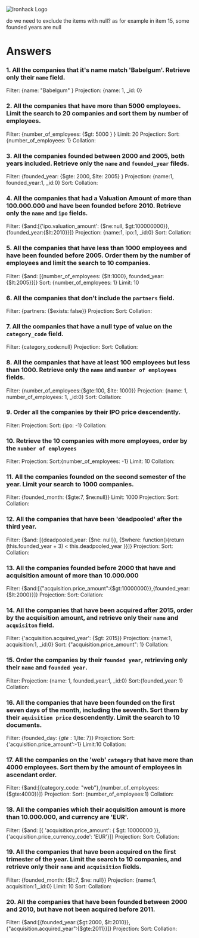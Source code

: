 ![Ironhack Logo](https://i.imgur.com/1QgrNNw.png)


do we need to exclude the items with null?
as for example in item 15, some founded years are null

# Answers

### 1. All the companies that it's name match 'Babelgum'. Retrieve only their `name` field.
Filter: {name: "Babelgum" }
Projection: {name: 1, _id: 0}
<!-- Your Code Goes Here -->

### 2. All the companies that have more than 5000 employees. Limit the search to 20 companies and sort them by **number of employees**.
Filter: {number_of_employees: {$gt: 5000 } }
Limit: 20
Projection: 
Sort: {number_of_employees: 1}
Collation:

<!-- Your Code Goes Here -->

### 3. All the companies founded between 2000 and 2005, both years included. Retrieve only the `name` and `founded_year` fileds.
Filter: {founded_year: {$gte: 2000, $lte: 2005} }
Projection: {name:1, founded_year:1, _id:0}
Sort:
Collation:
<!-- Your Code Goes Here -->

### 4. All the companies that had a Valuation Amount of more than 100.000.000 and have been founded before 2010. Retrieve only the `name` and `ipo` fields.
Filter: {$and:[{'ipo.valuation_amount': {$ne:null, $gt:100000000}}, {founded_year:{$lt:2010}}]}
Projection: {name:1, ipo:1, _id:0}
Sort:
Collation:
<!-- Your Code Goes Here -->

### 5. All the companies that have less than 1000 employees and have been founded before 2005. Order them by the number of employees and limit the search to 10 companies.

Filter: {$and: [{number_of_employees: {$lt:1000}, founded_year: {$lt:2005}}]}
Sort: {number_of_employees: 1}
Limit: 10

<!-- Your Code Goes Here -->

### 6. All the companies that don't include the `partners` field.

Filter: {partners: {$exists: false}}
Projection: 
Sort:
Collation:
<!-- Your Code Goes Here-->

### 7. All the companies that have a null type of value on the `category_code` field.
Filter: {category_code:null}
Projection: 
Sort:
Collation:
<!-- Your Code Goes Here -->

### 8. All the companies that have at least 100 employees but less than 1000. Retrieve only the `name` and `number of employees` fields.

Filter: {number_of_employees:{$gte:100, $lte: 1000}}
Projection: {name: 1, number_of_employees: 1, _id:0}
Sort:
Collation:
<!-- Your Code Goes Here -->

### 9. Order all the companies by their IPO price descendently.
Filter: 
Projection: 
Sort: {ipo: -1}
Collation:
<!-- Your Code Goes Here -->

### 10. Retrieve the 10 companies with more employees, order by the `number of employees`
Filter: 
Projection: 
Sort:{number_of_employees: -1}
Limit: 10
Collation:
<!-- Your Code Goes Here -->

### 11. All the companies founded on the second semester of the year. Limit your search to 1000 companies.
Filter: {founded_month: {$gte:7, $ne:null}}
Limit: 1000
Projection: 
Sort:
Collation:
<!-- Your Code Goes Here -->

### 12. All the companies that have been 'deadpooled' after the third year.
Filter: {$and: [{deadpooled_year: {$ne: null}}, {$where: function(){return (this.founded_year + 3) < this.deadpooled_year }}]}
Projection: 
Sort:
Collation:
<!-- Your Code Goes Here -->

### 13. All the companies founded before 2000 that have and acquisition amount of more than 10.000.000
Filter: {$and:[{"acquisition.price_amount":{$gt:10000000}},{founded_year:{$lt:2000}}]}
Projection: 
Sort:
Collation:
<!-- Your Code Goes Here -->

### 14. All the companies that have been acquired after 2015, order by the acquisition amount, and retrieve only their `name` and `acquisiton` field.
Filter: {'acquisition.acquired_year': {$gt: 2015}}
Projection: {name:1, acquisition:1, _id:0}
Sort: {"acquisition.price_amount": 1}
Collation:
<!-- Your Code Goes Here -->

### 15. Order the companies by their `founded year`, retrieving only their `name` and `founded year`.
Filter: 
Projection: {name: 1, founded_year:1, _id:0}
Sort:{founded_year: 1}
Collation:
<!-- Your Code Goes Here -->

### 16. All the companies that have been founded on the first seven days of the month, including the seventh. Sort them by their `aquisition price` descendently. Limit the search to 10 documents.
Filter: {founded_day: {$gte: 1,$lte: 7}}
Projection: 
Sort:{'acquisition.price_amount':-1}
Limit:10
Collation:
<!-- Your Code Goes Here -->

### 17. All the companies on the 'web' `category` that have more than 4000 employees. Sort them by the amount of employees in ascendant order.
Filter: {$and:[{category_code: "web"},{number_of_employees: {$gte:4000}}]}
Projection: 
Sort: {number_of_employees:1}
Collation:
<!-- Your Code Goes Here -->

### 18. All the companies which their acquisition amount is more than 10.000.000, and currency are 'EUR'.
Filter: {$and: [{ 'acquisition.price_amount': { $gt: 10000000 }},{'acquisition.price_currency_code': 'EUR'}]}
Projection: 
Sort:
Collation:
<!-- Your Code Goes Here -->

### 19. All the companies that have been acquired on the first trimester of the year. Limit the search to 10 companies, and retrieve only their `name` and `acquisition` fields.
Filter: {founded_month: {$lt:7, $ne: null}}
Projection: {name:1, acquisition:1,_id:0}
Limit: 10
Sort:
Collation:
<!-- Your Code Goes Here -->

### 20. All the companies that have been founded between 2000 and 2010, but have not been acquired before 2011.
Filter: {$and:[{founded_year:{$gt:2000, $lt:2010}},{"acquisition.acquired_year":{$gte:2011}}]}
Projection: 
Sort:
Collation:
<!-- Your Code Goes Here -->
